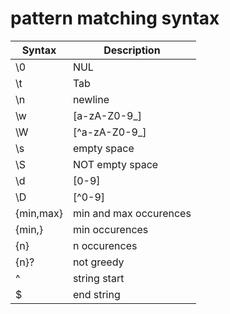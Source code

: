 # pattern matching syntax

| Syntax      | Description |
| ----------- | ----------- |
| \0      | NUL       |
| \t   | Tab        |
| \n   | newline        |
| \w   | [a-zA-Z0-9_]        |
| \W   | [^a-zA-Z0-9_]        |
| \s      | empty space       |
| \S      | NOT empty space       |
| \d      | [0-9]       |
| \D      | [^0-9]       |
| {min,max}      | min and max occurences       |
| {min,}      | min occurences        |
| {n}      | n occurences      |
| {n}?      | not greedy      |
| ^      | string start       |
| $      | end string       |
